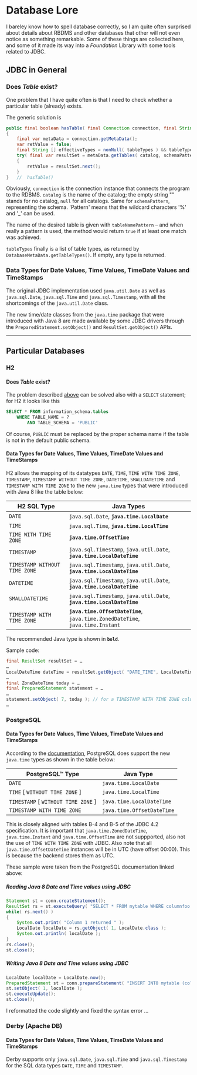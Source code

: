 # Database Lore


I bareley know how to spell database correctly, so I am quite often surprised about details about RBDMS and other databases that other will not even notice as something remarkable. Some of these things are collected here, and some of it made its way into a *Foundation* Library with some tools related to JDBC.

## JDBC in General

### Does *Table* exist?

One problem that I have quite often is that I need to check whether a particular table (already) exists.

The generic solution is

```java
public final boolean hasTable( final Connection connection, final String catalog, final String schemaPattern, final String tableNamePattern, final String... tableTypes ) throws SQLException
{
    final var metaData = connection.getMetaData();
    var retValue = false;
    final String [] effectiveTypes = nonNull( tableTypes ) && tableTypes.length == 0 ? null : tableTypes;
    try( final var resultSet = metaData.getTables( catalog, schemaPattern, tableNamePattern, effectiveTypes ) )
    {
        retValue = resultSet.next();
    }
}   //  hasTable()
```
Obviously, `connection` is the connection instance that connects the program to the RDBMS. `catalog` is the name of the catalog; the empty string "" stands for no catalog, `null` for all catalogs. Same for `schemaPattern`, representing the schema. 'Pattern' means that the wildcard characters '%' and '\_' can be used. 

The name of the desired table is given with `tableNamePattern` – and when really a pattern is used, the method would return `true` if at least one match was achieved.

`tableTypes` finally is a list of table types, as returned by `DatabaseMetaData.getTableTypes()`. If empty, any type is returned.

### Data Types for Date Values, Time Values, TimeDate Values and TimeStamps

The original JDBC implementation used `java.util.Date` as well as `java.sql.Date`, `java.sql.Time` and `java.sql.Timestamp`, with all the shortcomings of the `java.util.Date` class.

The new time/date classes from the `java.time` package that were introduced with Java 8 are made available by some JDBC drivers through the `PreparedStatement.setObject()` and `ResultSet.getObject()` APIs.

* * *

## Particular Databases

### H2

#### Does *Table* exist?

The problem described [above](#does-table-exist) can be solved also with a `SELECT` statement; for H2 it looks like this

```sql
SELECT * FROM information_schema.tables
    WHERE TABLE_NAME = ?
        AND TABLE_SCHEMA = 'PUBLIC'
```
Of course, `PUBLIC` must be replaced by the proper schema name if the table is not in the default public schema.

#### Data Types for Date Values, Time Values, TimeDate Values and TimeStamps

H2 allows the mapping of its datatypes `DATE`, `TIME`, `TIME WITH TIME ZONE`, `TIMESTAMP`, `TIMESTAMP WITHOUT TIME ZONE`, `DATETIME`, `SMALLDATETIME` and `TIMESTAMP WITH TIME ZONE` to the new `java.time` types that were introduced with Java 8 like the table below: 

|H2 SQL Type|Java Types|
|--------|----------|
|`DATE`|`java.sql.Date`, **`java.time.LocalDate`**|
|`TIME`|`java.sql.Time`, **`java.time.LocalTime`**|
|`TIME WITH TIME ZONE`|**`java.time.OffsetTime`**|
|`TIMESTAMP`|`java.sql.Timestamp`, `java.util.Date`, **`java.time.LocalDateTime`**|
|`TIMESTAMP WITHOUT TIME ZONE`|`java.sql.Timestamp`, `java.util.Date`, **`java.time.LocalDateTime`**|
|`DATETIME`|`java.sql.Timestamp`, `java.util.Date`, **`java.time.LocalDateTime`**|
|`SMALLDATETIME`|`java.sql.Timestamp`, `java.util.Date`, **`java.time.LocalDateTime`**|
|`TIMESTAMP WITH TIME ZONE`|**`java.time.OffsetDateTime`**, `java.time.ZonedDateTime`, `java.time.Instant`|

The recommended Java type is shown in **`bold`**.

Sample code:
```java
final ResultSet resultSet = …
…
LocalDateTime dateTime = resultSet.getObject( "DATE_TIME", LocalDateTime.class ); // for a TIMESTAMP column
…
final ZoneDateTime today = …
final PreparedStatement statement = …
…
statement.setObject( 7, today ); // for a TIMESTAMP WITH TIME ZONE column
…
```

### PostgreSQL

#### Data Types for Date Values, Time Values, TimeDate Values and TimeStamps

According to the [documentation](https://jdbc.postgresql.org/documentation/head/java8-date-time.html), PostgreSQL does support the new `java.time` types as shown in the table below:

|PostgreSQL™ Type|Java Type|
|----------------|---------|
|`DATE`|`java.time.LocalDate`|
|`TIME` [ `WITHOUT TIME ZONE` ]|`java.time.LocalTime`|
|`TIMESTAMP` [ `WITHOUT TIME ZONE` ]|`java.time.LocalDateTime`|
|`TIMESTAMP WITH TIME ZONE`|`java.time.OffsetDateTime`|

This is closely aligned with tables B-4 and B-5 of the JDBC 4.2 specification. It is important that `java.time.ZonedDateTime`, `java.time.Instant` and `java.time.OffsetTime` are not suppported, also not the use of `TIME WITH TIME ZONE` with JDBC. Also note that all `java.time.OffsetDateTime` instances will be in UTC (have offset 00:00). This is because the backend stores them as UTC.

These sample were taken from the PostgreSQL documentation linked above:

##### Reading Java 8 Date and Time values using JDBC
```Java
Statement st = conn.createStatement();
ResultSet rs = st.executeQuery( "SELECT * FROM mytable WHERE columnfoo = 500" );
while( rs.next() )
{
    System.out.print( "Column 1 returned " );
    LocalDate localDate = rs.getObject( 1, LocalDate.class );
    System.out.println( localDate );
}
rs.close();
st.close();
````

##### Writing Java 8 Date and Time values using JDBC
```Java
LocalDate localDate = LocalDate.now();
PreparedStatement st = conn.prepareStatement( "INSERT INTO mytable (columnfoo) VALUES (?)" );
st.setObject( 1, localDate );
st.executeUpdate();
st.close();
```

I reformatted the code slightly and fixed the syntax error … 

### Derby (Apache DB)

#### Data Types for Date Values, Time Values, TimeDate Values and TimeStamps

Derby supports only `java.sql.Date`, `java.sql.Time` and `java.sql.Timestamp` for the SQL data types `DATE`, `TIME` and `TIMESTAMP`.

